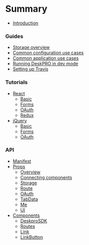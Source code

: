 # Summary

* [Introduction](README.md)

### Guides
* [Storage overview](guides/storage.md)
* [Common configuration use cases](guides/common_configuration.md)
* [Common application use cases](guides/common_application.md)
* [Running DeskPRO in dev mode](guides/deskpro_dev_mode.md)
* [Setting up Travis](guides/travis.md)

### Tutorials
* [React]()
    - [Basic](tutorials/basic.md)
    - [Forms](tutorials/form.md)
    - [OAuth](tutorials/oauth.md)
    - [Redux](tutorials/redux.md)
* [jQuery]()
    - [Basic](tutorials/jquery-basic.md)
    - [Forms](tutorials/jquery-form.md)
    - [OAuth](tutorials/jquery-oauth.md)

### API
* [Manifest](api/manifest.md)
* [Props]()
    - [Overview](api/props/overview.md)
    - [Connecting components](api/props/connecting.md)
    - [Storage](api/props/storage.md)
    - [Route](api/props/route.md)
    - [OAuth](api/props/oauth.md)
    - [TabData](api/props/tabdata.md)
    - [Me](api/props/me.md)
    - [UI](api/props/ui.md)
* [Components]()
    - [DeskproSDK](api/components/deskprosdk.md)
    - [Routes](api/components/routes.md)
    - [Link](api/components/link.md)
    - [LinkButton](api/components/linkbutton.md)
